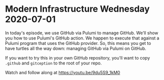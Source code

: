 # Modern Infrastructure Wednesday 2020-07-01

In today's episode, we use GitHub via Pulumi to manage GitHub. We'll show you how to use Pulumi's
GitHub action. We happen to execute that against a Pulumi program that uses the GitHub provider.
So, this means you get to have turtles all the way down: managing GitHub via Pulumi on GitHub.

If you want to try this in your own GitHub repository, you'll want to copy `.github` and `gitception`
to the root of your repo.

Watch and follow along at https://youtu.be/9du5S9_1kM0
